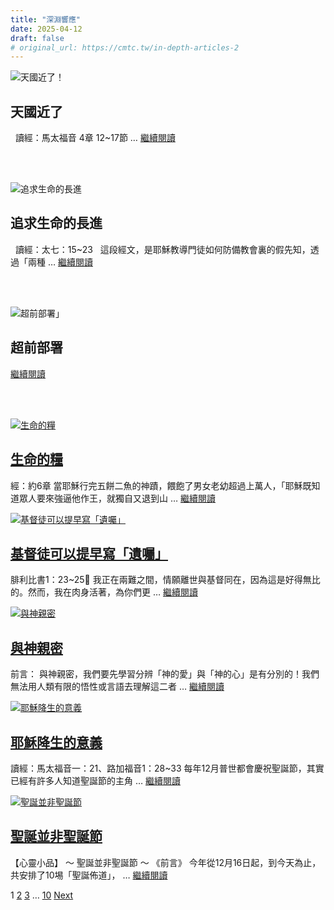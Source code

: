 ```yaml
---
title: "深淵響應"
date: 2025-04-12
draft: false
# original_url: https://cmtc.tw/in-depth-articles-2
---
```


![天國近了！](/images/天國近了.png)

## 天國近了 ##

  讀經：馬太福音 4章 12\~17節 … [繼續閱讀](天國近了/)

<br>
<br>



![追求生命的長進](/images/grape.jpg)

## 追求生命的長進 ##

  讀經：太七：15~23   這段經文，是耶穌教導門徒如何防備教會裏的假先知，透過「兩種 … [繼續閱讀](pursuing-growth-in-life/)

<br>
<br>

![超前部署」](/images/advance_deployment.png)

## 超前部署 ##
 [繼續閱讀](超前部署/)


<br>
<br>


[![生命的糧](/images/AQkNqb7fYmIhawR.jpg)](/%e7%94%9f%e5%91%bd%e7%9a%84%e7%b3%a7)

## [生命的糧](/%e7%94%9f%e5%91%bd%e7%9a%84%e7%b3%a7)

經：約6章 當耶穌行完五餅二魚的神蹟，餵飽了男女老幼超過上萬人，「耶穌既知道眾人要來強逼他作王，就獨自又退到山 … [繼續閱讀](/%e7%94%9f%e5%91%bd%e7%9a%84%e7%b3%a7 "生命的糧")



[![基督徒可以提早寫「遺囑」](/images/UBKgiXm9c23o1vq.jpg)](/%e5%9f%ba%e7%9d%a3%e5%be%92%e5%8f%af%e4%bb%a5%e6%8f%90%e6%97%a9%e5%af%ab%e3%80%8c%e9%81%ba%e5%9b%91%e3%80%8d)

## [基督徒可以提早寫「遺囑」](/%e5%9f%ba%e7%9d%a3%e5%be%92%e5%8f%af%e4%bb%a5%e6%8f%90%e6%97%a9%e5%af%ab%e3%80%8c%e9%81%ba%e5%9b%91%e3%80%8d)

腓利比書1：23~25 我正在兩難之間，情願離世與基督同在，因為這是好得無比的。然而，我在肉身活著，為你們更 … [繼續閱讀](/%e5%9f%ba%e7%9d%a3%e5%be%92%e5%8f%af%e4%bb%a5%e6%8f%90%e6%97%a9%e5%af%ab%e3%80%8c%e9%81%ba%e5%9b%91%e3%80%8d "基督徒可以提早寫「遺囑」")



[![與神親密](/images/lvjy7rCZENMn8AV.jpg)](/%e8%88%87%e7%a5%9e%e8%a6%aa%e5%af%86)

## [與神親密](/%e8%88%87%e7%a5%9e%e8%a6%aa%e5%af%86)

前言： 與神親密，我們要先學習分辨「神的愛」與「神的心」是有分別的！我們無法用人類有限的悟性或言語去理解這二者 … [繼續閱讀](/%e8%88%87%e7%a5%9e%e8%a6%aa%e5%af%86 "與神親密")



[![耶穌降生的意義](/images/M3GxUj1SvQ7scNH.png)](/%e8%80%b6%e7%a9%8c%e9%99%8d%e7%94%9f%e7%9a%84%e6%84%8f%e7%be%a9)

## [耶穌降生的意義](/%e8%80%b6%e7%a9%8c%e9%99%8d%e7%94%9f%e7%9a%84%e6%84%8f%e7%be%a9)

讀經：馬太福音一：21、路加福音1：28~33 每年12月普世都會慶祝聖誕節，其實已經有許多人知道聖誕節的主角 … [繼續閱讀](/%e8%80%b6%e7%a9%8c%e9%99%8d%e7%94%9f%e7%9a%84%e6%84%8f%e7%be%a9 "耶穌降生的意義")



[![聖誕並非聖誕節](/images/sxFOtqbzuvW6ar9.jpg)](/%e8%81%96%e8%aa%95%e4%b8%a6%e9%9d%9e%e8%81%96%e8%aa%95%e7%af%80)

## [聖誕並非聖誕節](/%e8%81%96%e8%aa%95%e4%b8%a6%e9%9d%9e%e8%81%96%e8%aa%95%e7%af%80)

【心靈小品】 ～ 聖誕並非聖誕節 ～ 《前言》 今年從12月16日起，到今天為止，共安排了10埸「聖誕佈道」， … [繼續閱讀](/%e8%81%96%e8%aa%95%e4%b8%a6%e9%9d%9e%e8%81%96%e8%aa%95%e7%af%80 "聖誕並非聖誕節")



1
[2](/wp-admin/admin-ajax.php)
[3](/wp-admin/admin-ajax.php)
…
[10](/wp-admin/admin-ajax.php)
[Next](/wp-admin/admin-ajax.php)